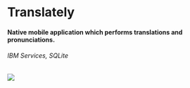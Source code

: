 # Translately
#### Native mobile application which performs translations and pronunciations.
###### IBM Services, SQLite

![](app/demo.gif)
